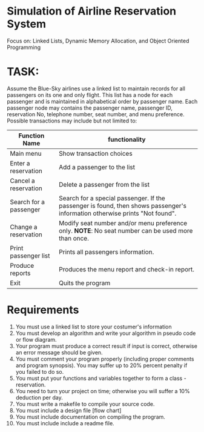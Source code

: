# Simulation of Airline Reservation System
Focus on: Linked Lists, Dynamic Memory Allocation, and Object Oriented Programming

# TASK:
Assume the Blue-Sky airlines use a linked list to maintain records for all passengers on its one and only flight.  This list has a node for each passenger and is maintained in alphabetical order by passenger name.  Each passenger node may contains the passenger name, passenger ID, reservation No, telephone number, seat number, and menu preference.  Possible transactions may include but not limited to:

| Function Name          | functionality |
|------------------------|---------------|
| Main menu              | Show transaction choices |
| Enter a reservation    | Add a passenger to the list |
| Cancel a reservation   | Delete a passenger from the list |
| Search for a passenger | Search for a special passenger.  If the passenger is found, then shows passenger's information otherwise prints "Not found". |
| Change a reservation   | Modify seat number and/or menu preference only.  __NOTE__: No seat number can be used more than once. |
| Print passenger list   | Prints all passengers information. |
| Produce reports        | Produces the menu report and check-in report. |
| Exit                   | Quits the program |

# Requirements
 1. You must use a linked list to store your costumer's information
 2. You must develop an algorithm and write your algorithm in pseudo code or flow diagram.
 3. Your program must produce a correct result if input is correct, otherwise an error message should be given.
 4. You must comment your program properly (including proper comments and program synopsis).  You may suffer up to 20% percent penalty if you failed to do so.
 5. You must put your functions and variables together to form a class - reservation.
 6. You need to turn your project on time; otherwise you will suffer a 10% deduction per day.
 7. You must write a makefile to compile your source code.
 8. You must include a design file [flow chart]
 9. You must include documentation on compiling the program.
 10. You must include include a readme file.
